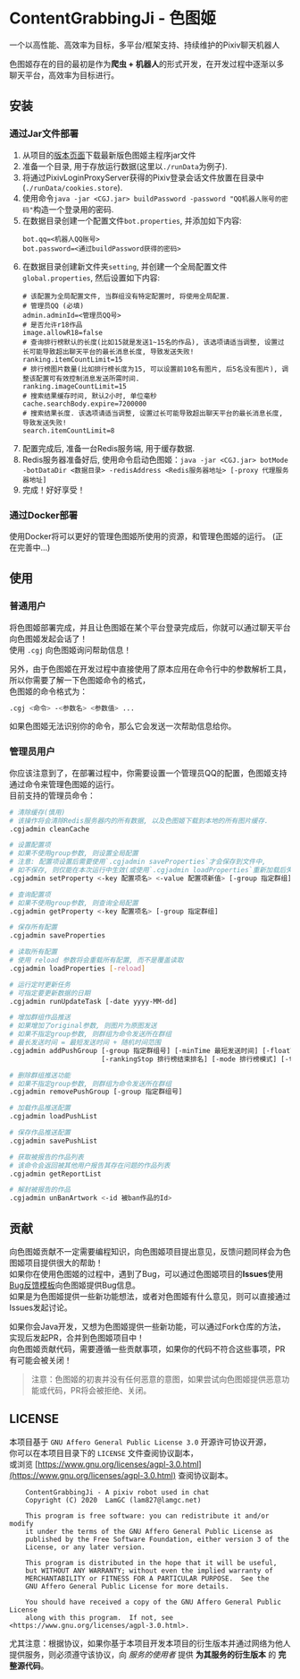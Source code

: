 # ContentGrabbingJi - 色图姬 #
一个以高性能、高效率为目标，多平台/框架支持、持续维护的Pixiv聊天机器人  

色图姬存在的目的最初是作为**爬虫 + 机器人**的形式开发，在开发过程中逐渐以多聊天平台，高效率为目标进行。

## 安装 ##
### 通过Jar文件部署 ###
1. 从项目的[版本页面](https://github.com/LamGC/ContentGrabbingJi/releases)下载最新版色图姬主程序jar文件
2. 准备一个目录, 用于存放运行数据(这里以`./runData`为例子).
3. 将通过PixivLoginProxyServer获得的Pixiv登录会话文件放置在目录中(`./runData/cookies.store`).
4. 使用命令`java -jar <CGJ.jar> buildPassword -password "QQ机器人账号的密码"`构造一个登录用的密码.
5. 在数据目录创建一个配置文件`bot.properties`, 并添加如下内容:
    ```properties
    bot.qq=<机器人QQ账号>
    bot.password=<通过buildPassword获得的密码>
    ```
6. 在数据目录创建新文件夹`setting`, 并创建一个全局配置文件`global.properties`, 然后设置如下内容:
    ```properties
    # 该配置为全局配置文件, 当群组没有特定配置时, 将使用全局配置.
    # 管理员QQ (必填)
    admin.adminId=<管理员QQ号>
    # 是否允许r18作品
    image.allowR18=false
    # 查询排行榜默认的长度(比如15就是发送1~15名的作品), 该选项请适当调整, 设置过长可能导致超出聊天平台的最长消息长度, 导致发送失败!
    ranking.itemCountLimit=15
    # 排行榜图片数量(比如排行榜长度为15, 可以设置前10名有图片, 后5名没有图片), 调整该配置可有效控制消息发送所需时间.
    ranking.imageCountLimit=15
    # 搜索结果缓存时间, 默认2小时, 单位毫秒
    cache.searchBody.expire=7200000
    # 搜索结果长度. 该选项请适当调整, 设置过长可能导致超出聊天平台的最长消息长度, 导致发送失败!
    search.itemCountLimit=8
    ```
7. 配置完成后, 准备一台Redis服务端, 用于缓存数据.
8. Redis服务器准备好后, 使用命令启动色图姬：`java -jar <CGJ.jar> botMode -botDataDir <数据目录> -redisAddress <Redis服务器地址> [-proxy 代理服务器地址]`
9. 完成！好好享受！

### 通过Docker部署 ###
使用Docker将可以更好的管理色图姬所使用的资源，和管理色图姬的运行。
(正在完善中...)

## 使用 ##
### 普通用户 ###
将色图姬部署完成，并且让色图姬在某个平台登录完成后，你就可以通过聊天平台向色图姬发起会话了！  
使用 `.cgj` 向色图姬询问帮助信息！  

另外，由于色图姬在开发过程中直接使用了原本应用在命令行中的参数解析工具，所以你需要了解一下色图姬命令的格式，  
色图姬的命令格式为：
```bash
.cgj <命令> -<参数名> <参数值> ...
```
如果色图姬无法识别你的命令，那么它会发送一次帮助信息给你。

### 管理员用户 ###
你应该注意到了，在部署过程中，你需要设置一个管理员QQ的配置，色图姬支持通过命令来管理色图姬的运行。  
目前支持的管理员命令：
```bash
# 清除缓存(慎用)
# 该操作将会清除Redis服务器内的所有数据, 以及色图姬下载到本地的所有图片缓存.
.cgjadmin cleanCache

# 设置配置项
# 如果不使用group参数, 则设置全局配置
# 注意: 配置项设置后需要使用`.cgjadmin saveProperties`才会保存到文件中, 
# 如不保存, 则仅能在本次运行中生效(或使用`.cgjadmin loadProperties`重新加载后失效).
.cgjadmin setProperty <-key 配置项名> <-value 配置项新值> [-group 指定群组]

# 查询配置项
# 如果不使用group参数, 则查询全局配置
.cgjadmin getProperty <-key 配置项名> [-group 指定群组]

# 保存所有配置
.cgjadmin saveProperties

# 读取所有配置
# 使用 reload 参数将会重载所有配置, 而不是覆盖读取
.cgjadmin loadProperties [-reload]

# 运行定时更新任务
# 可指定要更新数据的日期
.cgjadmin runUpdateTask [-date yyyy-MM-dd]

# 增加群组作品推送
# 如果增加了original参数, 则图片为原图发送
# 如果不指定group参数, 则群组为命令发送所在群组
# 最长发送时间 = 最短发送时间 + 随机时间范围
.cgjadmin addPushGroup [-group 指定群组号] [-minTime 最短发送时间] [-floatTime 随机时间范围] [-rankingStart 排行榜起始排名] 
                       [-rankingStop 排行榜结束排名] [-mode 排行榜模式] [-type 排行榜类型] [-original]

# 删除群组推送功能
# 如果不指定group参数, 则群组为命令发送所在群组
.cgjadmin removePushGroup [-group 指定群组号]

# 加载作品推送配置
.cgjadmin loadPushList

# 保存作品推送配置
.cgjadmin savePushList

# 获取被报告的作品列表
# 该命令会返回被其他用户报告其存在问题的作品列表
.cgjadmin getReportList

# 解封被报告的作品
.cgjadmin unBanArtwork <-id 被ban作品的Id>

```

## 贡献 ##
向色图姬贡献不一定需要编程知识，向色图姬项目提出意见，反馈问题同样会为色图姬项目提供很大的帮助！  
如果你在使用色图姬的过程中，遇到了Bug，可以通过色图姬项目的**Issues**使用[Bug反馈模板](https://github.com/LamGC/ContentGrabbingJi/issues/new?assignees=&labels=bug&template=Bug_Report.md&title=)向色图姬提供Bug信息。  
如果是为色图姬提供一些新功能想法，或者对色图姬有什么意见，则可以直接通过Issues发起讨论。

如果你会Java开发，又想为色图姬提供一些新功能，可以通过Fork仓库的方法，实现后发起PR，合并到色图姬项目中！  
向色图姬贡献代码，需要遵循一些贡献事项，如果你的代码不符合这些事项，PR有可能会被关闭！  
> 注意：色图姬的初衷并没有任何恶意的意图，如果尝试向色图姬提供恶意功能或代码，PR将会被拒绝、关闭。

## LICENSE ##
本项目基于 `GNU Affero General Public License 3.0` 开源许可协议开源，  
你可以在本项目目录下的 `LICENSE` 文件查阅协议副本，  
或浏览 [https://www.gnu.org/licenses/agpl-3.0.html](https://www.gnu.org/licenses/agpl-3.0.html) 查阅协议副本。
```
    ContentGrabbingJi - A pixiv robot used in chat
    Copyright (C) 2020  LamGC (lam827@lamgc.net)

    This program is free software: you can redistribute it and/or modify
    it under the terms of the GNU Affero General Public License as
    published by the Free Software Foundation, either version 3 of the
    License, or any later version.

    This program is distributed in the hope that it will be useful,
    but WITHOUT ANY WARRANTY; without even the implied warranty of
    MERCHANTABILITY or FITNESS FOR A PARTICULAR PURPOSE.  See the
    GNU Affero General Public License for more details.

    You should have received a copy of the GNU Affero General Public License
    along with this program.  If not, see <https://www.gnu.org/licenses/agpl-3.0.html>.
```
尤其注意：根据协议，如果你基于本项目开发本项目的衍生版本并通过网络为他人提供服务，则必须遵守该协议，向 *服务的使用者* 提供 **为其服务的衍生版本** 的 **完整源代码**。

